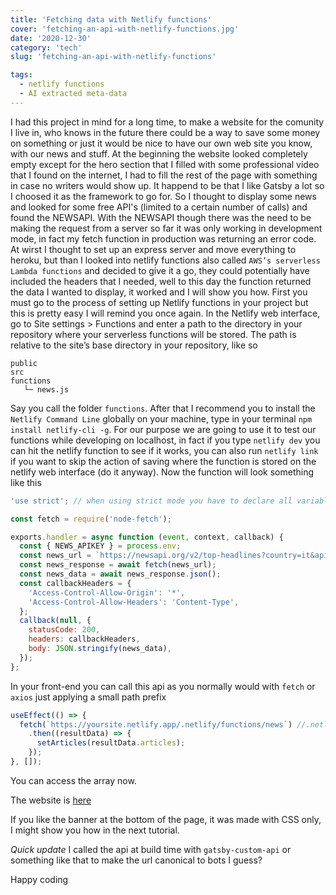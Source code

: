 ```yaml
---
title: 'Fetching data with Netlify functions'
cover: 'fetching-an-api-with-netlify-functions.jpg'
date: '2020-12-30'
category: 'tech'
slug: 'fetching-an-api-with-netlify-functions'

tags:
  - netlify functions
  - AI extracted meta-data
---
```


I had this project in mind for a long time, to make a website for the comunity I live in, who knows in the future there could be a way to save some money on something or just it would be nice to have our own web site you know, with our news and stuff. At the beginning the website looked completely empty except for the hero section that I filled with some professional video that I found on the internet, I had to fill the rest of the page with something in case no writers would show up. It happend to be that I like Gatsby a lot so I choosed it as the framework to go for. So I thought to display some news and looked for some free API's (limited to a certain number of calls) and found the NEWSAPI. With the NEWSAPI though there was the need to be making the request from a server so far it was only working in development mode, in fact my fetch function in production was returning an error code. At wirst I thought to set up an express server and move everything to heroku, but than I looked into netlify functions also called `AWS’s serverless Lambda functions` and decided to give it a go, they could potentially have included the headers that I needed, well to this day the function returned the data I wanted to display, it worked and I will show you how. First you must go to the process of setting up Netlify functions in your project but this is pretty easy I will remind you once again. In the Netlify web interface, go to Site settings > Functions and enter a path to the directory in your repository where your serverless functions will be stored. The path is relative to the site’s base directory in your repository, like so

```public
public
src
functions
   └─ news.js

```

Say you call the folder `functions`. After that I recommend you to install the `Netlify Command Line` globally on your machine, type in your terminal `npm install netlify-cli -g`. For our purpose we are going to use it to test our functions while developing on localhost, in fact if you type `netlify dev` you can hit the netlify function to see if it works, you can also run `netlify link` if you want to skip the action of saving where the function is stored on the netlify web interface (do it anyway). Now the function will look something like this

```jsx
'use strict'; // when using strict mode you have to declare all variables

const fetch = require('node-fetch');

exports.handler = async function (event, context, callback) {
  const { NEWS_APIKEY } = process.env;
  const news_url = `https://newsapi.org/v2/top-headlines?country=it&apiKey=${NEWS_APIKEY}`;
  const news_response = await fetch(news_url);
  const news_data = await news_response.json();
  const callbackHeaders = {
    'Access-Control-Allow-Origin': '*',
    'Access-Control-Allow-Headers': 'Content-Type',
  };
  callback(null, {
    statusCode: 200,
    headers: callbackHeaders,
    body: JSON.stringify(news_data),
  });
};
```

In your front-end you can call this api as you normally would with `fetch` or `axios` just applying a small path prefix

```jsx
useEffect(() => {
  fetch(`https://yoursite.netlify.app/.netlify/functions/news`) //.netlify is something required than go for the folder than the file you want
    .then((resultData) => {
      setArticles(resultData.articles);
    });
}, []);
```

You can access the array now.

The website is&nbsp;<a href="https://prolocofraine.netlify.app" target="_blank" rel="noopener noreferrer">here</a>

If you like the banner at the bottom of the page, it was made with CSS only, I might show you how in the next tutorial.

_Quick update_ I called the api at build time with `gatsby-custom-api` or something like that to make the url canonical to bots I guess?

Happy coding
